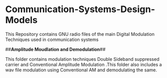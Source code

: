 # Communication-Systems-Design-Models
This Repository contains GNU radio files of the main Digital Modulation Techniques used in communication systems

##__Amplitude Moudlation and Demodulation__##

This folder contains modulation techniques Double Sideband suppressed carrier and Conventional Amplitude Modulation .This folder also includes a wav file modulation using Conventional AM and demodulating the same. 
